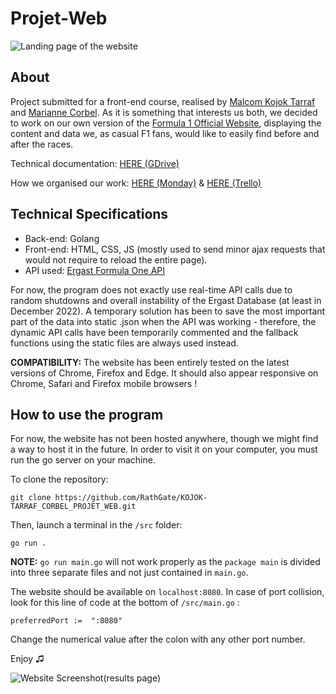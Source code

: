 # Projet-Web

![Landing page of the website](https://i.postimg.cc/4yLXQK5Z/1.png)

## About

Project submitted for a front-end course, realised by [Malcom Kojok Tarraf ](https://github.com/KhaledTarraf) and [Marianne Corbel](https://github.com/RathGate). As it is something that interests us both, we decided to work on our own version of the [Formula 1 Official Website](https://www.formula1.com/), displaying the content and data we, as casual F1 fans, would like to easily find before and after the races.

Technical documentation: [HERE (GDrive)](https://docs.google.com/document/d/1RphHnO_cOwu32hdEOIRDSWFri1YW21bF1sdot0vsidE/edit?usp=share_link)

How we organised our work: [HERE (Monday)](https://drive.google.com/file/d/1lpvbXwP1t2FPQ5lWueLt15Syn36XQ-qE/view?usp=share_link) & [HERE (Trello)](https://drive.google.com/file/d/1ZZOogSOiHAmlau366zSUJhc7TAC2B2BA/view?usp=share_link)

## Technical Specifications

 - Back-end: Golang 
 - Front-end: HTML, CSS, JS (mostly used to send minor
   ajax requests that would not require to reload the entire page).
 - API used: [Ergast Formula One API](http://ergast.com/mrd/)

For now, the program does not exactly use real-time API calls due to random shutdowns and overall instability of the Ergast Database (at least in December 2022). A temporary solution has been to save the most important part of the data into static .json when the API was working - therefore, the dynamic API calls have been temporarily commented and the fallback functions using the static files are always used instead.

**COMPATIBILITY:** The website has been entirely tested on the latest versions of Chrome, Firefox and Edge. It should also appear responsive on Chrome, Safari and Firefox mobile browsers !

## How to use the program

For now, the website has not been hosted anywhere, though we might find a way to host it in the future. In order to visit it on your computer, you must run the go server on your machine. 

To clone the repository:

    git clone https://github.com/RathGate/KOJOK-TARRAF_CORBEL_PROJET_WEB.git

Then, launch a terminal in the `/src` folder:

    go run .

**NOTE:** `go run main.go` will not work properly as the `package main` is divided into three separate files and not just contained in `main.go`.

The website should be available on `localhost:8080`. In case of port collision, look for this line of code at the bottom of `/src/main.go` :

    preferredPort :=  ":8080"

Change the numerical value after the colon with any other port number.

Enjoy ♫

![Website Screenshot(results page)](https://i.postimg.cc/4yQRWYQn/Capture-d-cran-2023-01-14-013615.png)
